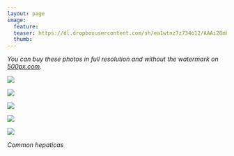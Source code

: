```yaml
---
layout: page
image:
  feature:
  teaser: https://dl.dropboxusercontent.com/sh/ea1wtnz7z734o12/AAAi28mbgfr04C2y5aCLEFpAa/luontokuvat/kev%C3%A4t/DS15859-245px.jpg
  thumb:
---
```


*You can buy these photos in full resolution and without the watermark on [500px.com](https://500px.com/minimuutticom/galleries/hepatica-flowers).*

[![](https://dl.dropboxusercontent.com/sh/ea1wtnz7z734o12/AACTBCU7jiTo9LfU9f2nwLXua/luontokuvat/kev%C3%A4t/DS15852-800px.jpg)](https://dl.dropboxusercontent.com/sh/ea1wtnz7z734o12/AAB5MzwyUpd0cIa2lJZG194Na/luontokuvat/kev%C3%A4t/DS15852.jpg)

[![](https://dl.dropboxusercontent.com/sh/ea1wtnz7z734o12/AAB8A7jwn9Rvjlvl0L85S0bEa/luontokuvat/kev%C3%A4t/DS15854-800px.jpg)](https://dl.dropboxusercontent.com/sh/ea1wtnz7z734o12/AAAWpZcvhDZ9d9Rfl6JoMw_Oa/luontokuvat/kev%C3%A4t/DS15854.jpg)

[![](https://dl.dropboxusercontent.com/sh/ea1wtnz7z734o12/AAC3AaHicTjz5MYaB6fx7dEKa/luontokuvat/kev%C3%A4t/DS15856-800px.jpg)](https://dl.dropboxusercontent.com/sh/ea1wtnz7z734o12/AAATaUYdxkajew198QwE4wZpa/luontokuvat/kev%C3%A4t/DS15856.jpg)

[![](https://dl.dropboxusercontent.com/sh/ea1wtnz7z734o12/AAA9rNFb0CbqxbjUx3cZM5qTa/luontokuvat/kev%C3%A4t/DS15859-800px.jpg)](https://dl.dropboxusercontent.com/sh/ea1wtnz7z734o12/AACletEBOyPPXagk7ipuC1h0a/luontokuvat/kev%C3%A4t/DS15859.jpg)

[![](https://dl.dropboxusercontent.com/sh/ea1wtnz7z734o12/AACHmyo9gtIBuhJm2M1HEFWta/luontokuvat/kev%C3%A4t/DS15862-800px.jpg)](https://dl.dropboxusercontent.com/sh/ea1wtnz7z734o12/AADMG23M0CUv8Xa-fcu6Y6kwa/luontokuvat/kev%C3%A4t/DS15862.jpg)

*Common hepaticas*
